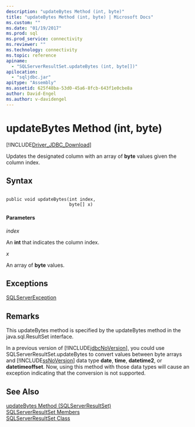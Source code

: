 ```yaml
---
description: "updateBytes Method (int, byte)"
title: "updateBytes Method (int, byte) | Microsoft Docs"
ms.custom: ""
ms.date: "01/19/2017"
ms.prod: sql
ms.prod_service: connectivity
ms.reviewer: ""
ms.technology: connectivity
ms.topic: reference
apiname: 
  - "SQLServerResultSet.updateBytes (int, byte[])"
apilocation: 
  - "sqljdbc.jar"
apitype: "Assembly"
ms.assetid: 625f48ba-53d0-45a6-8fcb-643f1e0cbe8a
author: David-Engel
ms.author: v-davidengel
---
```

# updateBytes Method (int, byte)
[!INCLUDE[Driver_JDBC_Download](../../../includes/driver_jdbc_download.md)]

  Updates the designated column with an array of **byte** values given the column index.  
  
## Syntax  
  
```  
  
public void updateBytes(int index,  
                        byte[] x)  
```  
  
#### Parameters  
 *index*  
  
 An **int** that indicates the column index.  
  
 *x*  
  
 An array of **byte** values.  
  
## Exceptions  
 [SQLServerException](../../../connect/jdbc/reference/sqlserverexception-class.md)  
  
## Remarks  
 This updateBytes method is specified by the updateBytes method in the java.sql.ResultSet interface.  
  
 In a previous version of [!INCLUDE[jdbcNoVersion](../../../includes/jdbcnoversion_md.md)], you could use SQLServerResultSet.updateBytes to convert values between byte arrays and [!INCLUDE[ssNoVersion](../../../includes/ssnoversion-md.md)] data type **date**, **time**, **datetime2**, or **datetimeoffset**. Now, using this method with those data types will cause an exception indicating that the conversion is not supported.  
  
## See Also  
 [updateBytes Method &#40;SQLServerResultSet&#41;](../../../connect/jdbc/reference/updatebytes-method-sqlserverresultset.md)   
 [SQLServerResultSet Members](../../../connect/jdbc/reference/sqlserverresultset-members.md)   
 [SQLServerResultSet Class](../../../connect/jdbc/reference/sqlserverresultset-class.md)  
  
  
